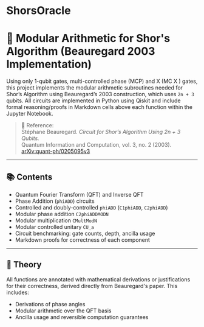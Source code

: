 # ShorsOracle
# 🧮 Modular Arithmetic for Shor's Algorithm (Beauregard 2003 Implementation)

Using only 1-qubit gates, multi-controlled phase (MCP) and X (MC X ) gates, this project implements the modular arithmetic subroutines needed for Shor’s Algorithm using Beauregard’s 2003 construction, which uses `2n + 3` qubits. All circuits are implemented in Python using Qiskit and include formal reasoning/proofs in Markdown cells above each function within the Jupyter Notebook.

> 📄 Reference:  
> Stéphane Beauregard. *Circuit for Shor’s Algorithm Using 2n + 3 Qubits.*  
> Quantum Information and Computation, vol. 3, no. 2 (2003).  
> [arXiv:quant-ph/0205095v3](https://arxiv.org/abs/quant-ph/0205095)

---

## 📚 Contents

- Quantum Fourier Transform (QFT) and Inverse QFT
- Phase Addition (`phiADD`) circuits
- Controlled and doubly-controlled `phiADD` (`C1phiADD`, `C2phiADD`)
- Modular phase addition `C2phiADDMODN`
- Modular multiplication `CMultModN`
- Modular controlled unitary `CU_a`
- Circuit benchmarking: gate counts, depth, ancilla usage
- Markdown proofs for correctness of each component

---

## 🧠 Theory

All functions are annotated with mathematical derivations or justifications for their correctness, derived directly from Beauregard's paper. This includes:

- Derivations of phase angles
- Modular arithmetic over the QFT basis
- Ancilla usage and reversible computation guarantees

